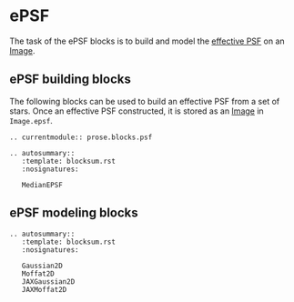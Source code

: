 # ePSF


The task of the ePSF blocks is to build and model the [effective PSF](https://photutils.readthedocs.io/en/stable/epsf.html) on an [Image](prose.Image).


## ePSF building blocks

The following blocks can be used to build an effective PSF from a set of stars. Once an effective PSF constructed, it is stored as an [Image](prose.Image) in `Image.epsf`.


```{eval-rst}
.. currentmodule:: prose.blocks.psf

.. autosummary::
   :template: blocksum.rst
   :nosignatures:

   MedianEPSF

```

## ePSF modeling blocks

```{eval-rst}
.. autosummary::
   :template: blocksum.rst
   :nosignatures:

   Gaussian2D
   Moffat2D
   JAXGaussian2D
   JAXMoffat2D

```